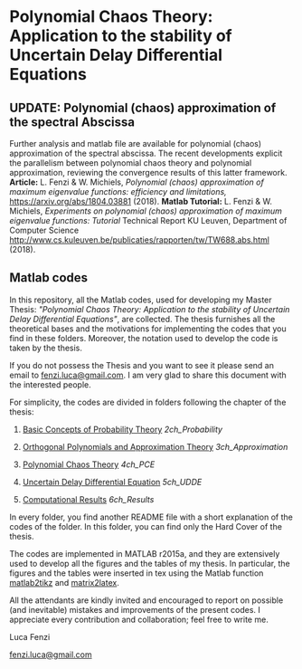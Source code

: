 # Polynomial Chaos Theory: Application to the stability of Uncertain Delay Differential Equations

## UPDATE: Polynomial (chaos) approximation of the spectral Abscissa

Further analysis and matlab file are available for polynomial (chaos) approximation of the spectral abscissa. 
The recent developments explicit the parallelism between polynomial chaos theory and polynomial approximation, reviewing the convergence results of this latter framework. 
**Article:** L. Fenzi & W. Michiels, *Polynomial (chaos) approximation of maximum eigenvalue functions: efficiency and limitations,* https://arxiv.org/abs/1804.03881 (2018).
**Matlab Tutorial:** L. Fenzi & W. Michiels, *Experiments on polynomial (chaos) approximation of maximum eigenvalue functions: Tutorial* Technical Report KU Leuven, Department of Computer Science http://www.cs.kuleuven.be/publicaties/rapporten/tw/TW688.abs.html (2018).  

## Matlab codes

In this repository, all the Matlab codes, used for developing my Master Thesis: *"Polynomial Chaos Theory: Application to the stability of Uncertain Delay Differential Equations"*, are collected. 
The thesis furnishes all the theoretical bases and the motivations for implementing the codes that you find in these folders. Moreover, the notation used to develop the code is taken by the thesis.

If you do not possess the Thesis and you want to see it please send an email to fenzi.luca@gmail.com. I am very glad to share this document with the interested people. 

For simplicity, the codes are divided in folders following the chapter of the thesis:


1. [Basic Concepts of Probability Theory](https://github.com/lucafe/PCE4UDDE_matlab_codes/tree/master/2ch_Probability) *2ch_Probability*

2. [Orthogonal Polynomials and Approximation Theory](https://github.com/lucafe/PCE4UDDE_matlab_codes/tree/master/3ch_Approximation) *3ch_Approximation*

3. [Polynomial Chaos Theory](https://github.com/lucafe/PCE4UDDE_matlab_codes/tree/master/4ch_PCE)   *4ch_PCE*

4. [Uncertain Delay Differential Equation](https://github.com/lucafe/PCE4UDDE_matlab_codes/tree/master/5ch_UDDE)  *5ch_UDDE*

5. [Computational Results](https://github.com/lucafe/PCE4UDDE_matlab_codes/tree/master/6ch_Results) *6ch_Results*

In every folder, you find another README file with a short explanation of the codes of the folder. 
In this folder, you can find only the Hard Cover of the thesis.

The codes are implemented in MATLAB r2015a, and they are extensively used to develop all the figures and the tables of my thesis. In particular, the figures and the tables were inserted in tex using the Matlab function [matlab2tikz](http://www.mathworks.com/matlabcentral/fileexchange/22022-matlab2tikz-matlab2tikz) and [matrix2latex](http://www.mathworks.com/matlabcentral/fileexchange/4894-matrix2latex).

All the attendants are kindly invited and encouraged to report on possible (and inevitable) mistakes and improvements of the present codes. I appreciate every contribution and collaboration; feel free to write me.

Luca Fenzi

fenzi.luca@gmail.com
